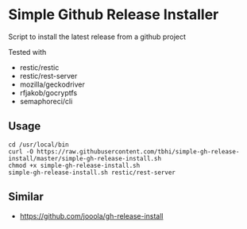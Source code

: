 
# Simple Github Release Installer

Script to install the latest release from a github project

Tested with
- restic/restic
- restic/rest-server
- mozilla/geckodriver
- rfjakob/gocryptfs
- semaphoreci/cli

## Usage

    cd /usr/local/bin
    curl -O https://raw.githubusercontent.com/tbhi/simple-gh-release-install/master/simple-gh-release-install.sh
    chmod +x simple-gh-release-install.sh
    simple-gh-release-install.sh restic/rest-server

## Similar
- https://github.com/jooola/gh-release-install
